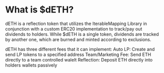 # What is $dETH?

dETH is a reflection token that utilizes the IterableMapping Library in conjunction with a custom ERC20 implementation to track/pay out dividends to holders. While $dETH is a single token, dividends are tracked by another one, which are burned and minted according to exclusions. 

dETH has three different fees that it can implement:
Auto LP: Create and send LP tokens to a specified address
Team/Marketing Fee: Send ETH directly to a team controlled walelt
Reflection: Deposit ETH directly into holders wallets passively

